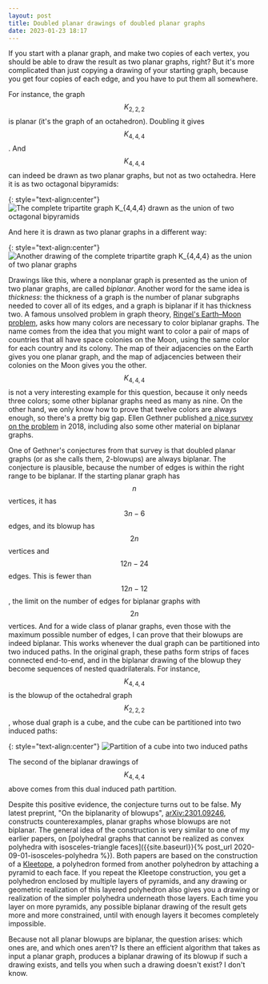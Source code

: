 ```yaml
---
layout: post
title: Doubled planar drawings of doubled planar graphs
date: 2023-01-23 18:17
---
```

If you start with a planar graph, and make two copies of each vertex, you should be able to draw the result as two planar graphs, right? But it's more complicated than just copying a drawing of your starting graph, because you get four copies of each edge, and you have to put them all somewhere.

For instance, the graph $$K_{2,2,2}$$ is planar (it's the graph of an octahedron). Doubling it gives $$K_{4,4,4}$$. And $$K_{4,4,4}$$ can indeed be drawn as two planar graphs, but not as two octahedra. Here it is as two octagonal bipyramids:

{: style="text-align:center"}
![The complete tripartite graph K_{4,4,4} drawn as  the union of two octagonal bipyramids]({{site.baseurl}}/assets/2023/bipyramidal-K444.svg)

And here it is drawn as two planar graphs in a different way:

{: style="text-align:center"}
![Another drawing of the complete tripartite graph K_{4,4,4} as the union of two planar graphs]({{site.baseurl}}/assets/2023/nested-quad-K444.svg)

Drawings like this, where a nonplanar graph is presented as the union of two planar graphs, are called _biplanar_. Another word for the same idea is _thickness_: the thickness of a graph is the number of planar subgraphs needed to cover all of its edges, and a graph is biplanar if it has thickness two. A famous unsolved problem in graph theory, [Ringel's Earth–Moon problem](https://en.wikipedia.org/wiki/Earth%E2%80%93Moon_problem), asks how many colors are necessary to color biplanar graphs. The name comes from the idea that you might want to color a pair of maps of countries that all have space colonies on the Moon, using the same color for each country and its colony. The map of their adjacencies on the Earth gives you one planar graph, and the map of adjacencies between their colonies on the Moon gives you the other.  $$K_{4,4,4}$$ is not a very interesting example for this question, because it only needs three colors; some other biplanar graphs need as many as nine. On the other hand, we only know how to prove that twelve colors are always enough, so there's a pretty big gap. Ellen Gethner published [a nice survey on the problem](https://doi.org/10.1007%2F978-3-319-97686-0_11) in 2018, including also some other material on biplanar graphs.

One of Gethner's conjectures from that survey is that doubled planar graphs (or as she calls them, 2-blowups) are always biplanar. The conjecture is plausible, because the number of edges is within the right range to be biplanar. If the starting planar graph has $$n$$ vertices, it has $$3n-6$$ edges, and its blowup has $$2n$$ vertices and $$12n-24$$ edges. This is fewer than $$12n-12$$, the limit on the number of edges for biplanar graphs with $$2n$$ vertices. And for a wide class of planar graphs, even those with the maximum possible number of edges, I can prove that their blowups are indeed biplanar. This works whenever the dual graph can be partitioned into two induced paths. In the original graph, these paths form strips of faces connected end-to-end, and in the biplanar drawing of the blowup they become sequences of nested quadrilaterals. For instance, $$K_{4,4,4}$$ is the blowup of the octahedral graph $$K_{2,2,2}$$, whose dual graph is a cube, and the cube can be partitioned into two induced paths:

{: style="text-align:center"}
![Partition of a cube into two induced paths]({{site.baseurl}}/assets/2023/cube-path-partition.svg)

The second of the biplanar drawings of $$K_{4,4,4}$$ above comes from this dual induced path partition.

Despite this positive evidence, the conjecture turns out to be false. My latest preprint, "On the biplanarity of blowups", [arXiv:2301.09246](https://arxiv.org/abs/2301.09246), constructs counterexamples, planar graphs whose blowups are not biplanar. The general idea of the construction is very similar to one of my earlier papers, on [polyhedral graphs that cannot be realized as convex polyhedra with isosceles-triangle faces]({{site.baseurl}}{% post_url 2020-09-01-isosceles-polyhedra %}). Both papers are based on the construction of a [Kleetope](https://en.wikipedia.org/wiki/Kleetope), a polyhedron formed from another polyhedron by attaching a pyramid to each face.
If you repeat the Kleetope construction, you get a polyhedron enclosed by multiple layers of pyramids, and any drawing or geometric realization of this layered polyhedron also gives you a drawing or realization of the simpler polyhedra underneath those layers.
Each time you layer on more pyramids, any possible biplanar drawing of the result gets more and more constrained, until with enough layers it becomes completely impossible.

Because not all planar blowups are biplanar, the question arises: which ones are, and which ones aren't? Is there an efficient algorithm that takes as input a planar graph, produces a biplanar drawing of its blowup if such a drawing exists, and tells you when such a drawing doesn't exist? I don't know.